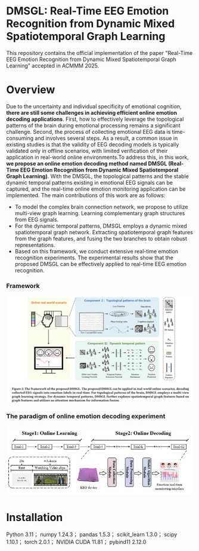 # DMSGL: Real-Time EEG Emotion Recognition from Dynamic Mixed Spatiotemporal Graph Learning
This repository contains the official implementation of the paper "Real-Time EEG Emotion Recognition from Dynamic Mixed Spatiotemporal Graph Learning" accepted in ACMMM 2025.
# Overview
Due to the uncertainty and individual specificity of emotional cognition, **there are still some challenges in achieving efficient online emotion decoding applications**. First, how to effectively leverage the topological patterns of the brain during emotional processing remains a significant challenge. Second, the process of collecting emotional EEG data is time-consuming and involves several steps. As a result, a common issue in existing studies is that the validity of EEG decoding models is typically validated only in offline scenarios, with limited verification of their application in real-world online environments.To address this, in this work, **we propose an online emotion decoding method named DMSGL (Real-Time EEG Emotion Recognition from Dynamic Mixed Spatiotemporal Graph Learning)**. With the DMSGL, the topological patterns and the stable dynamic temporal patterns existing in emotional EEG signals can be captured, and the real-time online emotion monitoring application can be implemented. The main contributions of this work are as follows:
- To model the complex brain connection network, we propose to utilize multi-view graph learning. Learning complementary graph structures from EEG signals.
- For the dynamic temporal patterns, DMSGL employs a dynamic mixed spatiotemporal graph network. Extracting spatiotemporal graph features from the graph features, and fusing the two branches to obtain robust representations.
- Based on this framework, we conduct extensive real-time emotion recognition experiments. The experimental results show that the proposed DMSGL can be effectively applied to real-time EEG emotion recognition.

### Framework
![The framework of DMSGL](./images/framework.png)

### The paradigm of online emotion decoding experiment
![The framework of DMSGL](./images/paradigm.png)

# Installation
Python 3.11；
numpy 1.24.3；
pandas 1.5.3；
scikit_learn 1.3.0；
scipy 1.10.1；
torch 2.0.1；
NVIDIA CUDA 11.81；
pybind11 2.12.0


